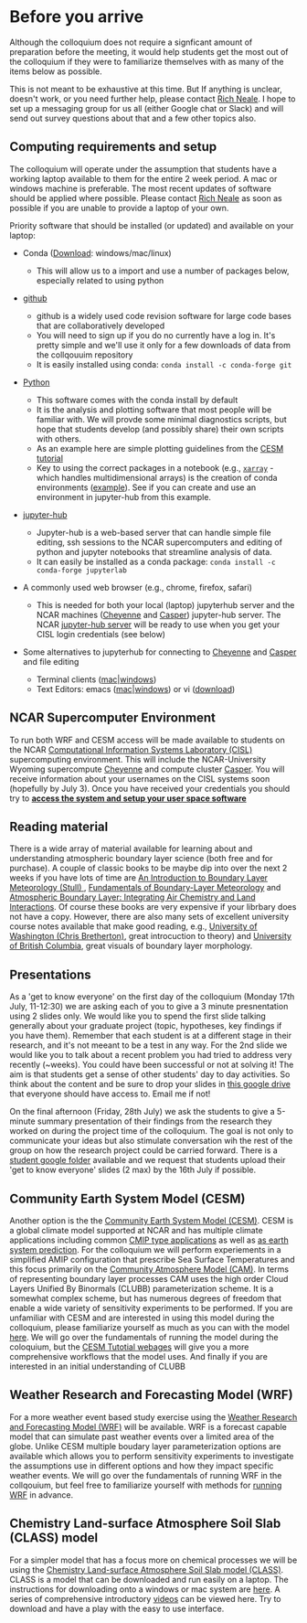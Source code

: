 # Before you arrive

Although the colloquium does not require a signficant amount of preparation before the meeting, it would help students get the most out of the colloquium if they were to familiarize themselves with as many of the items below as possible.

This is not meant to be exhaustive at this time. But If anything is unclear, doesn't work, or you need further help, please contact [Rich Neale](mailto:rneale@ucar.edu). I hope to set up a messaging group for us all (either Google chat or Slack) and will send out survey questions about that and a few other topics also.


## Computing requirements and setup

The colloquium will operate under the assumption that students have a working laptop available to them for the entire 2 week period. A mac or windows machine is preferable. The most recent updates of software should be applied where possible. Please contact [Rich Neale](mailto:rneale@ucar.edu) as soon as possible if you are unable to provide a laptop of your own.


Priority software that should be installed (or updated) and available on your laptop: 

* Conda ([Download](https://docs.conda.io/en/latest/miniconda.html): windows/mac/linux)
	* This will allow us to a import and use a number of packages below, especially related to using python
* [github](https://github.com/)
	* github is a widely used code revision software for large code bases that are collaboratively developed 
	* You will need to sign up if you do no currently have a log in. It's pretty simple and we'll use it only for a few downloads of data from the collqouuim repository
	* It is easily installed using conda: `conda install -c conda-forge git`
* [Python](https://www.python.org/)
	* This software comes with the conda install by default
	* It is the analysis and plotting software that most people will be familiar with. We will provde some minimal diagnostics scripts, but hope that students develop (and possibly share) their own scripts with others.
	* As an example here are simple plotting guidelines from the [CESM tutorial](https://ncar.github.io/CESM-Tutorial/notebooks/diagnostics/cam/basics.html)
	* Key to using the correct packages in a notebook (e.g., [`xarray`](https://docs.xarray.dev/en/stable/) - which handles multidimensional arrays) is the creation of conda environments ([example](https://medium.com/@nrk25693/how-to-add-your-conda-environment-to-your-jupyter-notebook-in-just-4-steps-abeab8b8d084)). See if you can create and use an environment in jupyter-hub from this example.
	
* [jupyter-hub](https://jupyterhub.readthedocs.io/en/stable/#)
	* Jupyter-hub is a web-based server that can handle simple file editing, ssh sessions to the NCAR supercomputers and editing of python and jupyter notebooks that streamline analysis of data. 
	* It can easily be installed as a conda package: `conda install -c conda-forge jupyterlab`

* A commonly used web browser (e.g., chrome, firefox, safari)
	* This is needed for both your local (laptop) jupyterhub server and the NCAR machines ([Cheyenne](https://arc.ucar.edu/knowledge_base/70549542) and [Casper](https://arc.ucar.edu/knowledge_base/70549550)) jupyter-hub server. The NCAR [jupyter-hub server](https://jupyterhub.hpc.ucar.edu/) will be ready to use when you get your CISL login credentials (see below)

* Some alternatives to jupyterhub for connecting to [Cheyenne](https://arc.ucar.edu/knowledge_base/70549542) and [Casper](https://arc.ucar.edu/knowledge_base/70549550) and file editing
	* Terminal clients ([mac](https://www.makeuseof.com/best-ssh-clients-mac/)|[windows](https://www.maketecheasier.com/best-terminal-emulators-for-windows/))
	* Text Editors: emacs ([mac](https://emacsformacosx.com/)|[windows](https://www.gnu.org/software/emacs/download.html)) or vi ([download](https://www.vim.org/download.php))

## NCAR Supercomputer Environment

To run both WRF and CESM access will be made available to students on the NCAR [Computational Information Systems Laboratory (CISL)](https://www2.cisl.ucar.edu/) supercomputing environment. This will include the NCAR-University Wyoming supercompute [Cheyenne](https://arc.ucar.edu/knowledge_base/70549542) and compute cluster [Casper](https://arc.ucar.edu/knowledge_base/70549550). You will receive information about your usernames on the CISL systems soon (hopefully by July 3). Once you have received your credentials you should try to [**access the system and setup your user space software**](https://arc.ucar.edu/knowledge_base/74317885)

## Reading material
There is a wide array of material available for learning about and understanding atmospheric boundary layer science (both free and for purchase). A couple of classic books to be maybe dip into over the next 2 weeks if you have lots of time are [An Introduction to Boundary Layer Meteorology (Stull)
](https://link.springer.com/book/10.1007/978-94-009-3027-8), [Fundamentals of Boundary-Layer Meteorology](https://www.amazon.com/Fundamentals-Boundary-Layer-Meteorology-Springer-Atmospheric/dp/3319608517) and [Atmospheric Boundary Layer: Integrating Air Chemistry and Land Interactions](https://www.cambridge.org/core/books/atmospheric-boundary-layer/5DAB600E63724FF20543CFD5E29FE237). Of course these books are very expensive if your librbary does not have a copy. However, there are also many sets of excellent university course notes available that make good reading, e.g., [University of Washington (Chris Bretherton)](https://atmos.uw.edu/~breth/classes/AS547/), great introcuction to theory) and [University of British Columbia](https://www.eoas.ubc.ca/books/Practical_Meteorology/prmet102/Ch18-abl-v102.pdf), great visuals of boundary layer morphology.


## Presentations

As a 'get to know everyone' on the first day of the colloquium (Monday 17th July, 11-12:30) we are asking each of you to give a 3 minute presnentation using 2 slides only. We would like you to spend the first slide talking generally about your graduate project (topic, hypotheses, key findings if you have them). Remember that each student is at a different  stage in their research, and it's not meeant to be a test in any way. For the 2nd slide we would like you to talk about a recent problem you had tried to address very recently (~weeks). You could have been successful or not at solving it! The aim is that students get a sense of other students' day to day activities. So think about the content and be sure to drop your slides in [this google drive]() that everyone should have access to. Email me if not!

On the final afternoon (Friday, 28th July) we ask the students to give a 5-minute summary presentation of their findings from the research they worked on during the project time of the colloquium. The goal is not only to communicate your ideas but also stimulate conversation wih the rest of the group on how the research project could be carried forward. There is a [student google folder]() available and we request that students upload their 'get to know everyone' slides (2 max) by the 16th July if possible.


## Community Earth System Model (CESM)
Another option is the the [Community Earth System Model (CESM)](https://www.cesm.ucar.edu/). CESM is a global climate model supported at NCAR and has multiple climate applications including common [CMIP type applications](https://www.wcrp-climate.org/wgcm-cmip) as well as [as earth system prediction](https://www.cesm.ucar.edu/working-groups/earth-system). For the colloquium we will perform experiements in a simplified AMIP configuration that prescribe Sea Surface Temperatures and this focus primarily on the [Community Atmosphere Model (CAM)](https://www.cesm.ucar.edu/models/cam). In terms of representing boundary layer processes CAM uses the high order Cloud Layers Unified By Binormals (CLUBB) parameterization scheme. It is a somewhat complex scheme, but has numerous degrees of freedom that enable a wide variety of sensitivity experiments to be performed. If you are unfamiliar with CESM and are interested in using this model during the colloquium, please familiarize yourself as much as you can with the model [here](https://www.cesm.ucar.edu/models/cam). We will go over the fundamentals of running the model during the coloquium, but the [CESM Tutotial webages](https://ncar.github.io/CESM-Tutorial/README.html) will give you a more comprehensive workflows that the model uses. And finally if you are interested in an initial understanding of CLUBB


## Weather Research and Forecasting Model (WRF)

For a more weather event based study exercise using the [Weather Research and Forecasting Model (WRF)](https://www.mmm.ucar.edu/models/wrf) will be available. WRF is a forecast capable model that can simulate past weather events over a limited area of the globe. Unlike CESM multiple boudary layer parameterization options are available which allows you to perform sensitivity experiments to investigate the assumptions use in different options and how they impact specific weather events.
We will go over the fundamentals of running WRF in the collqouium, but feel free to familiarize yourself with methods for [running WRF](https://www2.mmm.ucar.edu/wrf/users/) in advance.

## Chemistry Land-surface Atmosphere Soil Slab (CLASS) model

For a simpler model that has a focus more on chemical processes we will be using the [Chemistry Land-surface Atmosphere Soil Slab model (CLASS)](https://classmodel.github.io/). CLASS is a model that can be downloaded and run easily on a laptop. The instructions for downloading onto a windows or mac system are [here](https://github.com/classmodel/modelgui/releases). A series of comprehensive introductory [videos](https://classmodel.github.io/clips.html) can be viewed here. Try to download and have a play with the easy to use interface.







